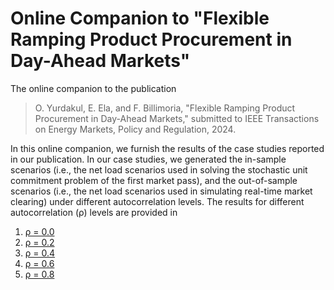# Online Companion to "Flexible Ramping Product Procurement in Day-Ahead Markets" 
The online companion to the publication

> O. Yurdakul, E. Ela, and F. Billimoria, "Flexible Ramping Product Procurement in Day-Ahead Markets," 
> submitted to IEEE Transactions on Energy Markets, Policy and Regulation, 2024.

In this online companion, we furnish the results of the case studies reported in our publication. In our case studies, we generated the in-sample scenarios (i.e., the net load scenarios used in solving the stochastic unit commitment problem of the first market pass), and the out-of-sample scenarios (i.e., the net load scenarios used in simulating real-time market clearing) under different autocorrelation levels. The results for different autocorrelation (ρ) levels are provided in

1. [ρ = 0.0](/results/rho_0.0)
2. [ρ = 0.2](/results/rho_0.2)
3. [ρ = 0.4](/results/rho_0.4)
4. [ρ = 0.6](/results/rho_0.6)
5. [ρ = 0.8](/results/rho_0.8)


